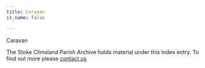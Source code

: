 ```yaml
---
title: Caravan
is_name: false

---
```


Caravan


The Stoke Climsland Parish Archive holds material under this index entry. To find out more please [contact us](/contact/)
